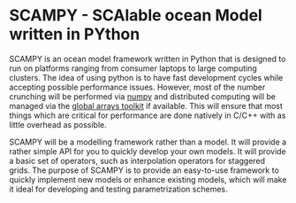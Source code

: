 # SCAMPY - SCAlable ocean Model written in PYthon

SCAMPY is an ocean model framework written in Python that is designed to run on
platforms ranging from consumer laptops to large computing clusters. The idea
of using python is to have fast development cycles while accepting possible
performance issues. However, most of the number crunching will be performed via
[numpy](http://www.numpy.org) and distributed computing will be managed via the
[global arrays toolkit](http://hpc.pnl.gov/globalarrays/) if available. This
will ensure that most things which are critical for performance are done
natively in C/C++ with as little overhead as possible.

SCAMPY will be a modelling framework rather than a model. It will
provide a rather simple API for you to quickly develop your own models. It
will provide a basic set of operators, such as interpolation operators for
staggered grids. The purpose of SCAMPY is to provide an easy-to-use framework
to quickly implement new models or enhance existing models, which will make it
ideal for developing and testing parametrization schemes.
